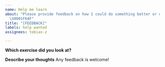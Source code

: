 ```yaml
---
name: Help me learn
about: "Please provide feedback on how I could do something better or differently
  \U0001F64F"
title: "[FEEDBACK]"
labels: help wanted
assignees: tobias-z

---
```


**Which exercise did you look at?**

**Describe your thoughts** Any feedback is welcome!
